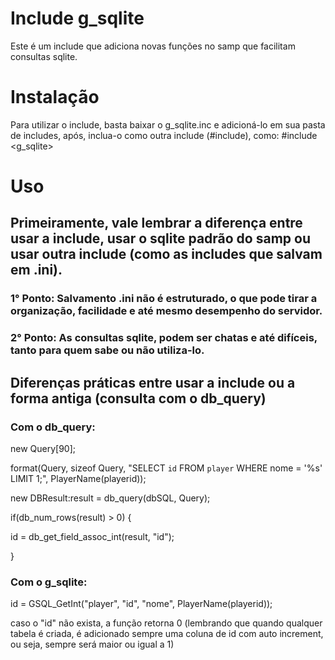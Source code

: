 # Include g_sqlite
Este é um include que adiciona novas funções no samp que facilitam consultas sqlite.

# Instalação

Para utilizar o include, basta baixar o g_sqlite.inc e adicioná-lo em sua pasta de includes, após, inclua-o como outra include (#include), como:
#include <g_sqlite>

# Uso

## Primeiramente, vale lembrar a diferença entre usar a include, usar o sqlite padrão do samp ou usar outra include (como as includes que salvam em .ini).

### 1° Ponto: Salvamento .ini não é estruturado, o que pode tirar a organização, facilidade e até mesmo desempenho do servidor.
### 2° Ponto: As consultas sqlite, podem ser chatas e até difíceis, tanto para quem sabe ou não utiliza-lo.

## Diferenças práticas entre usar a include ou a forma antiga (consulta com o db_query)

### Com o db_query:

new Query[90];


format(Query, sizeof Query, "SELECT `id` FROM `player` WHERE nome = '%s' LIMIT 1;", PlayerName(playerid));


new DBResult:result = db_query(dbSQL, Query);


if(db_num_rows(result) > 0)
{


  id = db_get_field_assoc_int(result, "id");

}

### Com o g_sqlite:

id = GSQL_GetInt("player", "id", "nome", PlayerName(playerid));


caso o "id" não exista, a função retorna 0 (lembrando que quando qualquer tabela é criada, é adicionado sempre uma coluna de id com auto increment, ou seja, sempre será maior ou igual a 1)
